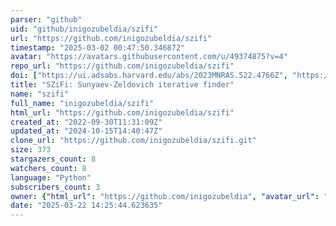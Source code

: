 ```yaml
---
parser: "github"
uid: "github/inigozubeldia/szifi"
url: "https://github.com/inigozubeldia/szifi"
timestamp: "2025-03-02 00:47:50.346872"
avatar: "https://avatars.githubusercontent.com/u/49374875?v=4"
repo_url: "https://github.com/inigozubeldia/szifi"
doi: ["https://ui.adsabs.harvard.edu/abs/2023MNRAS.522.4766Z", "https://ui.adsabs.harvard.edu/abs/2025ascl.soft02029Z/abstract"]
title: "SZiFi: Sunyaev-Zeldovich iterative finder"
name: "szifi"
full_name: "inigozubeldia/szifi"
html_url: "https://github.com/inigozubeldia/szifi"
created_at: "2022-09-30T11:31:09Z"
updated_at: "2024-10-15T14:40:47Z"
clone_url: "https://github.com/inigozubeldia/szifi.git"
size: 373
stargazers_count: 8
watchers_count: 8
language: "Python"
subscribers_count: 3
owner: {"html_url": "https://github.com/inigozubeldia", "avatar_url": "https://avatars.githubusercontent.com/u/49374875?v=4", "login": "inigozubeldia", "type": "User"}
date: "2025-03-22 14:25:44.623635"
---
```

